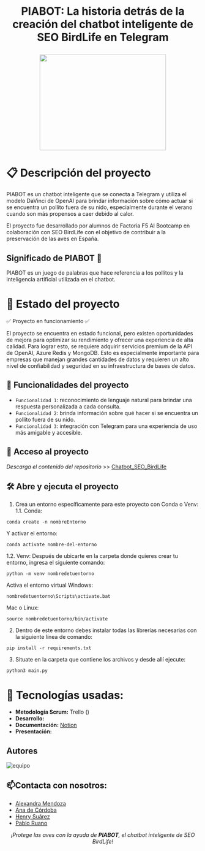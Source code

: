 <h1 align="center">
  <p align="center">PIABOT: La historia detrás de la creación del chatbot inteligente de SEO BirdLife en Telegram
</p>
  <img align="center" width="330" height="250" src="https://user-images.githubusercontent.com/108665441/229469979-b37045f8-83d5-4a91-a003-b00fa2df846b.png">

</h1>

# :clipboard: Descripción del proyecto

PIABOT es un chatbot inteligente que se conecta a Telegram y utiliza el modelo DaVinci de OpenAI para brindar información sobre cómo actuar si se encuentra un pollito fuera de su nido, especialmente durante el verano cuando son más propensos a caer debido al calor.

El proyecto fue desarrollado por alumnos de Factoria F5 AI Bootcamp en colaboración con SEO BirdLife con el objetivo de contribuir a la preservación de las aves en España. 

## Significado de PIABOT :baby_chick:

PIABOT es un juego de palabras que hace referencia a los pollitos y la inteligencia artificial utilizada en el chatbot.

# :mechanical_arm: Estado del proyecto
:white_check_mark: Proyecto en funcionamiento :white_check_mark:

El proyecto se encuentra en estado funcional, pero existen oportunidades de mejora para optimizar su rendimiento y ofrecer una experiencia de alta calidad. Para lograr esto, se requiere adquirir servicios premium de la API de OpenAI, Azure Redis y MongoDB. Esto es especialmente importante para empresas que manejan grandes cantidades de datos y requieren un alto nivel de confiabilidad y seguridad en su infraestructura de bases de datos.

## :wrench: Funcionalidades del proyecto

- `Funcionalidad 1`: reconocimiento de lenguaje natural para brindar una respuesta personalizada a cada consulta.
- `Funcionalidad 2`: brinda información sobre qué hacer si se encuentra un pollito fuera de su nido.
- `Funcionalidad 3`: integración con Telegram para una experiencia de uso más amigable y accesible.

## 📁 Acceso al proyecto

*Descarga el contenido del repositorio* >> [Chatbot_SEO_BirdLife](https://github.com/Factoria-F5-AI-Bootcamp-1-Edicion/Chatbot_SEO_BirdLife.git)

## 🛠️ Abre y ejecuta el proyecto

1. Crea un entorno específicamente para este proyecto con Conda o Venv:
  1.1. Conda:
```
conda create -n nombreEntorno
```
Y activar el entorno:
```
conda activate nombre-del-entorno
```
  1.2. Venv:
Después de ubicarte en la carpeta donde quieres crear tu entorno, ingresa el siguiente comando:
```
python -m venv nombredetuentorno
```
Activa el entorno virtual 
Windows:
```
nombredetuentorno\Scripts\activate.bat
```
Mac o Linux:
```
source nombredetuentorno/bin/activate
```
2. Dentro de este entorno debes instalar todas las librerías necesarias con la siguiente línea de comando:
```
pip install -r requirements.txt
```
3. Situate en la carpeta que contiene los archivos y desde allí ejecute:
```
python3 main.py
```

# :wrench: Tecnologías usadas:

   - **Metodología Scrum:** Trello ()
   - **Desarrollo:** 
   - **Documentación:** [Notion](https://www.notion.so/PiaBot-5774b2b4ccfb49669a1df3693c9389ef)
   - **Presentación:** 

## Autores
![equipo]()

## :mailbox:Contacta con nosotros:
+ [Alexandra Mendoza](https://www.linkedin.com/in/alexandra-mendoza-malasquez/)
+ [Ana de Córdoba](https://www.linkedin.com/in/anadecordoba/)
+ [Henry Suárez](https://www.linkedin.com/in/henry-su%C3%A1rez-b60419256/)
+ [Pablo Ruano](https://www.linkedin.com/in/pabloruanosainz/)

<p align="center"><em>¡Protege las aves con la ayuda de <strong>PIABOT</strong>, el chatbot inteligente de SEO BirdLife!</em></p>

